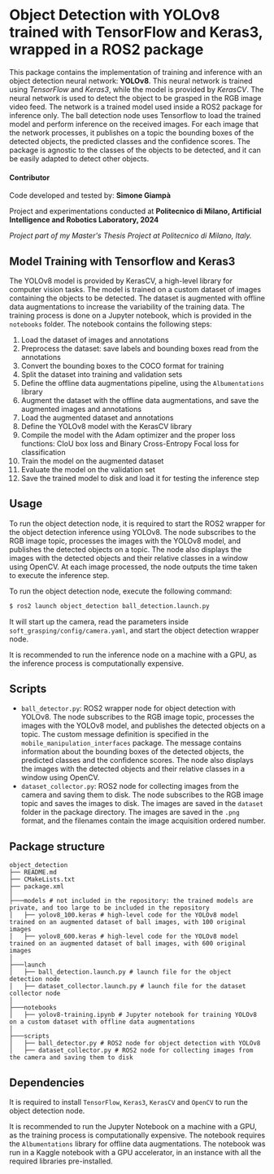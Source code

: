 # Object Detection with YOLOv8 trained with TensorFlow and Keras3, wrapped in a ROS2 package

This package contains the implementation of training and inference with an object detection neural network: **YOLOv8**.
This neural network is trained using *TensorFlow* and *Keras3*, while the model is provided by *KerasCV*.
The neural network is used to detect the object to be grasped in the RGB image video feed. The network is a trained model
used inside a ROS2 package for inference only. The ball detection node uses Tensorflow to load the trained model and
perform inference on the received images. For each image that the network processes, it publishes on a topic the bounding boxes of the 
detected objects, the predicted classes and the confidence scores. The package is agnostic to the classes of the objects to be detected,
and it can be easily adapted to detect other objects.

#### Contributor
Code developed and tested by: __Simone Giampà__

Project and experimentations conducted at __Politecnico di Milano, Artificial Intelligence and Robotics Laboratory, 2024__

_Project part of my Master's Thesis Project at Politecnico di Milano, Italy._

## Model Training with Tensorflow and Keras3

The YOLOv8 model is provided by KerasCV, a high-level library for computer vision tasks. The model is trained on a custom dataset
of images containing the objects to be detected. The dataset is augmented with offline data augmentations to increase the
variability of the training data. The training process is done on a Jupyter notebook, which is provided in the `notebooks` folder.
The notebook contains the following steps:
1. Load the dataset of images and annotations
2. Preprocess the dataset: save labels and bounding boxes read from the annotations
3. Convert the bounding boxes to the COCO format for training
4. Split the dataset into training and validation sets
5. Define the offline data augmentations pipeline, using the `Albumentations` library
6. Augment the dataset with the offline data augmentations, and save the augmented images and annotations
7. Load the augmented dataset and annotations
8. Define the YOLOv8 model with the KerasCV library
9. Compile the model with the Adam optimizer and the proper loss functions: CIoU box loss and Binary Cross-Entropy Focal loss for classification
10. Train the model on the augmented dataset
11. Evaluate the model on the validation set
12. Save the trained model to disk and load it for testing the inference step

## Usage

To run the object detection node, it is required to start the ROS2 wrapper for the object detection inference using YOLOv8. 
The node subscribes to the RGB image topic, processes the images with the YOLOv8 model, and publishes the detected objects on a topic.
The node also displays the images with the detected objects and their relative classes in a window using OpenCV.
At each image processed, the node outputs the time taken to execute the inference step.

To run the object detection node, execute the following command:
```bash
$ ros2 launch object_detection ball_detection.launch.py
```

It will start up the camera, read the parameters inside `soft_grasping/config/camera.yaml`, and start the object detection wrapper node.

It is recommended to run the inference node on a machine with a GPU, as the inference process is computationally expensive.

## Scripts

- `ball_detector.py`: ROS2 wrapper node for object detection with YOLOv8. The node subscribes to the RGB image topic, processes the images
  with the YOLOv8 model, and publishes the detected objects on a topic. The custom message definition is specified in the
  `mobile_manipulation_interfaces` package. The message contains information about the bounding boxes of the detected objects,
  the predicted classes and the confidence scores. The node also displays the images with the detected objects and their relative
  classes in a window using OpenCV.
- `dataset_collector.py`: ROS2 node for collecting images from the camera and saving them to disk. The node subscribes to the RGB
  image topic and saves the images to disk. The images are saved in the `dataset` folder in the package directory. The images are
  saved in the `.png` format, and the filenames contain the image acquisition ordered number.
  

## Package structure

```
object_detection
├── README.md
├── CMakeLists.txt
├── package.xml
│
├───models # not included in the repository: the trained models are private, and too large to be included in the repository
│   ├── yolov8_100.keras # high-level code for the YOLOv8 model trained on an augmented dataset of ball images, with 100 original images
│   ├── yolov8_600.keras # high-level code for the YOLOv8 model trained on an augmented dataset of ball images, with 600 original images
│
├───launch
│   ├── ball_detection.launch.py # launch file for the object detection node
│   ├── dataset_collector.launch.py # launch file for the dataset collector node
│
├───notebooks
│   ├── yolov8-training.ipynb # Jupyter notebook for training YOLOv8 on a custom dataset with offline data augmentations
│
├───scripts
│   ├── ball_detector.py # ROS2 node for object detection with YOLOv8
│   ├── dataset_collector.py # ROS2 node for collecting images from the camera and saving them to disk
```


## Dependencies

It is required to install `TensorFlow`, `Keras3`, `KerasCV` and `OpenCV` to run the object detection node.

It is recommended to run the Jupyter Notebook on a machine with a GPU, as the training process is computationally expensive. The
notebook requires the `Albumentations` library for offline data augmentations. The notebook was run in a Kaggle notebook with 
a GPU accelerator, in an instance with all the required libraries pre-installed.
